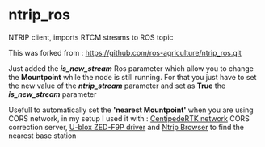 # ntrip_ros
NTRIP client, imports RTCM streams to ROS topic

This was forked from : https://github.com/ros-agriculture/ntrip_ros.git

Just added the  ***is_new_stream*** Ros parameter which allow you to change the **Mountpoint** while the node is still running. For that you just have to set the new value of the ***ntrip_stream*** parameter and set as **True** the ***is_new_stream*** parameter

Usefull to automatically set the **'nearest Mountpoint'** when you are using CORS network, in my setup I used it with : [CentipedeRTK network](https://centipede.fr/) CORS correction server, [U-blox ZED-F9P driver](https://github.com/ros-agriculture/ublox_f9p.git) and [Ntrip Browser](https://github.com/mcognie/ntripbrowser_ros.git) to find the nearest base station 
